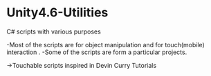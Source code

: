 # Unity4.6-Utilities
C# scripts with various purposes

-Most of the scripts are for object manipulation and for touch(mobile) interaction . 
-Some of the scripts are form a particular projects.

->Touchable scripts inspired in Devin Curry Tutorials
